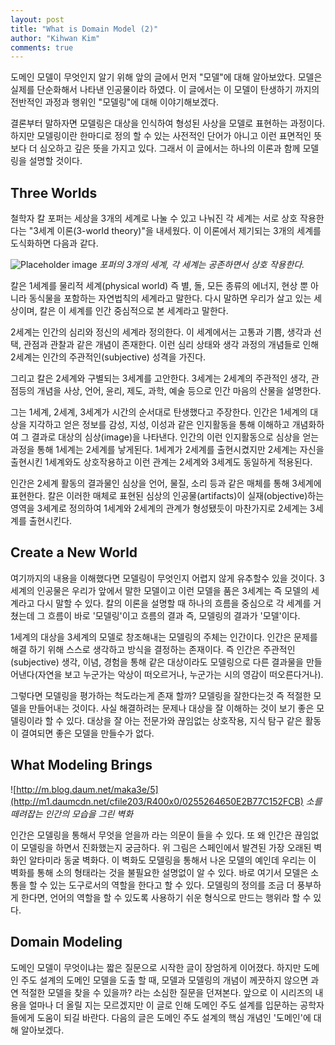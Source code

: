 ```yaml
---
layout: post
title: "What is Domain Model (2)"
author: "Kihwan Kim"
comments: true
---
```


도메인 모델이 무엇인지 알기 위해 앞의 글에서 먼저 "모델"에 대해 알아보았다. 모델은 실제를 단순화해서 나타낸 인공물이라 하였다. 이 글에서는 이 모델이 탄생하기 까지의 전반적인 과정과 행위인 "모델링"에 대해 이야기해보겠다. 

결론부터 말하자면 모델링은 대상을 인식하여 형성된 사상을 모델로 표현하는 과정이다. 하지만 모델링이란 한마디로 정의 할 수 있는 사전적인 단어가 아니고 이런 표면적인 뜻보다 더 심오하고 깊은 뜻을 가지고 있다. 그래서 이 글에서는 하나의 이론과 함께 모델링을 설명할 것이다.

## Three Worlds

철학자 칼 포퍼는 세상을 3개의 세계로 나눌 수 있고 나눠진 각 세계는 서로 상호 작용한다는 "3세계 이론(3-world theory)"을 내세웠다. 이 이론에서 제기되는 3개의 세계를 도식화하면 다음과 같다.

![Placeholder image](http://streams.expert/mediawiki/images/2/22/Poppers_3_worlds.0.2.png "Popper's Three Worlds")
_포퍼의 3개의 세계, 각 세계는 공존하면서 상호 작용한다._

칼은 1세계를 물리적 세계(physical world) 즉 별, 돌, 모든 종류의 에너지, 현상 뿐 아니라 동식물을 포함하는 자연법칙의 세계라고 말한다. 다시 말하면 우리가 살고 있는 세상이며, 칼은 이 세계를 인간 중심적으로 본 세계라고 말한다.  

2세계는 인간의 심리와 정신의 세계라 정의한다. 이 세계에서는 고통과 기쁨, 생각과 선택, 관점과 관찰과 같은 개념이 존재한다. 이런 심리 상태와 생각 과정의 개념들로 인해 2세계는 인간의 주관적인(subjective) 성격을 가진다. 

그리고 칼은 2세계와 구별되는 3세계를 고안한다. 3세계는 2세계의 주관적인 생각, 관점등의 개념을 사상, 언어, 윤리, 제도, 과학, 예술 등으로 인간 마음의 산물을 설명한다.

그는 1세계, 2세계, 3세계가 시간의 순서대로 탄생했다고 주장한다. 인간은 1세계의 대상을 지각하고 얻은 정보를 감성, 지성, 이성과 같은 인지활동을 통해 이해하고 개념화하여 그 결과로 대상의 심상(image)을 나타낸다. 인간의 이런 인지활동으로 심상을 얻는 과정을 통해 1세계는 2세계를 낳게된다. 1세계가 2세계를 출현시켰지만 2세계는 자신을 출현시킨 1세계와도 상호작용하고 이런 관계는 2세계와 3세계도 동일하게 적용된다. 

인간은 2세계 활동의 결과물인 심상을 언어, 물질, 소리 등과 같은 매체를 통해 3세계에 표현한다. 칼은 이러한 매체로 표현된 심상의 인공물(artifacts)이 실재(objective)하는 영역을 3세계로 정의하여 1세계와 2세계의 관계가 형성됐듯이 마찬가지로 2세계는 3세계를 출현시킨다. 

## Create a New World

여기까지의 내용을 이해했다면 모델링이 무엇인지 어렵지 않게 유추할수 있을 것이다. 3세계의 인공물은 우리가 앞에서 말한 모델이고 이런 모델을 품은 3세계는 즉 모델의 세계라고 다시 말할 수 있다. 칼의 이론을 설명할 때 하나의 흐름을 중심으로 각 세계를 거쳤는데 그 흐름이 바로 '모델링'이고 흐름의 결과 즉, 모델링의 결과가 '모델'이다. 

1세계의 대상을 3세계의 모델로 창조해내는 모델링의 주체는 인간이다. 인간은 문제를 해결 하기 위해 스스로 생각하고 방식을 결정하는 존재이다. 즉 인간은 주관적인(subjective) 생각, 이념, 경험을 통해 같은 대상이라도 모델링으로 다른 결과물을 만들어낸다(자연을 보고 누군가는 악상이 떠오르거나, 누군가는 시의 영감이 떠오른다거나). 

그렇다면 모델링을 평가하는 척도라는게 존재 할까? 모델링을 잘한다는것 즉 적절한 모델을 만들어내는 것이다. 사실 해결하려는 문제나 대상을 잘 이해하는 것이 보기 좋은 모델링이라 할 수 있다. 대상을 잘 아는 전문가와 끊임없는 상호작용, 지식 탐구 같은 활동이 결여되면 좋은 모델을 만들수가 없다. 

## What Modeling Brings

![http://m.blog.daum.net/maka3e/5](http://m1.daumcdn.net/cfile203/R400x0/0255264650E2B77C152FCB)
_소를 떼려잡는 인간의 모습을 그린 벽화_

인간은 모델링을 통해서 무엇을 얻을까 라는 의문이 들을 수 있다. 또 왜 인간은 끊임없이 모델링을 하면서 진화했는지 궁금하다. 위 그림은 스페인에서 발견된 가장 오래된 벽화인 알타미라 동굴 벽화다. 이 벽화도 모델링을 통해서 나온 모델의 예인데 우리는 이 벽화를 통해 소의 형태라는 것을 불필요한 설명없이 알 수 있다. 바로 여기서 모델은 소통을 할 수 있는 도구로서의 역할을 한다고 할 수 있다. 모델링의 정의를 조금 더 풍부하게 한다면, 언어의 역할을 할 수 있도록 사용하기 쉬운 형식으로 만드는 행위라 할 수 있다. 

## Domain Modeling
도메인 모델이 무엇이냐는 짧은 질문으로 시작한 글이 장엄하게 이어졌다. 하지만 도메인 주도 설계의 도메인 모델을 도출 할 때, 모델과 모델링의 개념이 께끗하지 않으면 과연 적절한 모델을 찾을 수 있을까? 라는 소심한 질문을 던져본다. 
앞으로 이 시리즈의 내용을 얼마나 더 올릴 지는 모르겠지만 이 글로 인해 도메인 주도 설계를 입문하는 공학자들에게 도움이 되길 바란다. 다음의 글은 도메인 주도 설계의 핵심 개념인 '도메인'에 대해 알아보겠다.   

 





  



  









